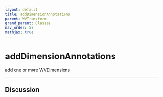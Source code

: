 ```yaml
---
layout: default
title: addDimensionAnnotations
parent: WVTransform
grand_parent: Classes
nav_order: 58
mathjax: true
---
```


#  addDimensionAnnotations

add one or more WVDimensions


---

## Discussion

  
